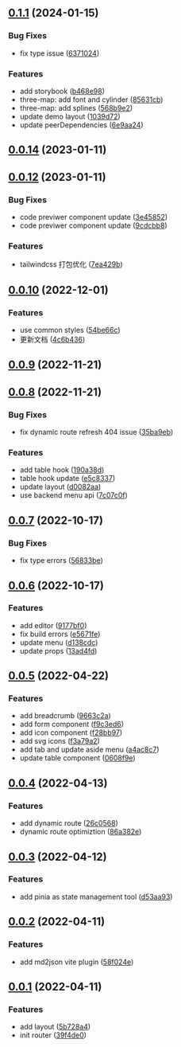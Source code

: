 ## [0.1.1](http://10.1.191.15:13480/fed/dcv_next/compare/v0.0.14...v0.1.1) (2024-01-15)

### Bug Fixes

- fix type issue ([6371024](http://10.1.191.15:13480/fed/dcv_next/commits/6371024b0f04b0471d35219e75b96a81df483d39))

### Features

- add storybook ([b468e98](http://10.1.191.15:13480/fed/dcv_next/commits/b468e98c8572b4a4f12eee95b13690151c318b0b))
- three-map: add font and cylinder ([85631cb](http://10.1.191.15:13480/fed/dcv_next/commits/85631cbe242fd0ab142d3b19effe170d2a82f16b))
- three-map: add splines ([568b9e2](http://10.1.191.15:13480/fed/dcv_next/commits/568b9e25ce1d9c8a72ff1c7fd9a9817e5e8e6b9b))
- update demo layout ([1039d72](http://10.1.191.15:13480/fed/dcv_next/commits/1039d72de73074922904b68bbf2e20ea5ff92352))
- update peerDependencies ([6e9aa24](http://10.1.191.15:13480/fed/dcv_next/commits/6e9aa2442988eac1c6ce7785c79f6bc41f7e4508))

## [0.0.14](http://10.1.191.15:13480/fed/dcv_next/compare/v0.0.12...v0.0.14) (2023-01-11)

## [0.0.12](http://10.1.191.15:13480/fed/dcv_next/compare/v0.0.10...v0.0.12) (2023-01-11)

### Bug Fixes

- code previwer component update ([3e45852](http://10.1.191.15:13480/fed/dcv_next/commits/3e45852f8db391523ecebfbad9a44885d7f413e9))
- code previwer component update ([9cdcbb8](http://10.1.191.15:13480/fed/dcv_next/commits/9cdcbb8a94762448f2d4f2ee1720877fa6bab9b1))

### Features

- tailwindcss 打包优化 ([7ea429b](http://10.1.191.15:13480/fed/dcv_next/commits/7ea429b7d7dd07ade5b6efc7751ae386fafd872f))

## [0.0.10](http://10.1.191.15:13480/fed/dcv_next/compare/v0.0.9...v0.0.10) (2022-12-01)

### Features

- use common styles ([54be66c](http://10.1.191.15:13480/fed/dcv_next/commits/54be66ce89a2bf3ae33c973624c1497cf6871111))
- 更新文档 ([4c6b436](http://10.1.191.15:13480/fed/dcv_next/commits/4c6b436bc34ddd750d99c3beb763f4b61f680b27))

## [0.0.9](http://10.1.191.15:13480/fed/dcv_next/compare/v0.0.8...v0.0.9) (2022-11-21)

## [0.0.8](http://10.1.191.15:13480/fed/dcv_next/compare/v0.0.7...v0.0.8) (2022-11-21)

### Bug Fixes

- fix dynamic route refresh 404 issue ([35ba9eb](http://10.1.191.15:13480/fed/dcv_next/commits/35ba9eb1b5bf09583a44e0752414f631eacda1d8))

### Features

- add table hook ([190a38d](http://10.1.191.15:13480/fed/dcv_next/commits/190a38d9065e79f8941070e325584d266dc20bda))
- table hook update ([e5c8337](http://10.1.191.15:13480/fed/dcv_next/commits/e5c83376d77cbbb5d79a09e6da25e0c9ae6c84d1))
- update layout ([d0082aa](http://10.1.191.15:13480/fed/dcv_next/commits/d0082aaf19f409ac6d85e31ae62828cad0570dea))
- use backend menu api ([7c07c0f](http://10.1.191.15:13480/fed/dcv_next/commits/7c07c0f4b59ab17d6b4c316a4d077ce9a6f8d8bd))

## [0.0.7](http://10.1.191.15:13480/fed/dcv_next/compare/v0.0.6...v0.0.7) (2022-10-17)

### Bug Fixes

- fix type errors ([56833be](http://10.1.191.15:13480/fed/dcv_next/commits/56833becca1c8bb7a0aa4a5f4e5db3a82564a06f))

## [0.0.6](http://10.1.191.15:13480/fed/dcv_next/compare/v0.0.5...v0.0.6) (2022-10-17)

### Features

- add editor ([9177bf0](http://10.1.191.15:13480/fed/dcv_next/commits/9177bf06cf3a10122553989b0bf9084580392deb))
- fix build errors ([e5671fe](http://10.1.191.15:13480/fed/dcv_next/commits/e5671feaef14e3df4e68937beb73cfad0919edcc))
- update menu ([d138cdc](http://10.1.191.15:13480/fed/dcv_next/commits/d138cdca93a914fcfe4503d3e52da01db7290e23))
- update props ([13ad4fd](http://10.1.191.15:13480/fed/dcv_next/commits/13ad4fd3ce75e5e4ff107fc3abf96de590503966))

## [0.0.5](http://10.1.191.15:13480/fed/dcv_next/compare/v0.0.4...v0.0.5) (2022-04-22)

### Features

- add breadcrumb ([9663c2a](http://10.1.191.15:13480/fed/dcv_next/commits/9663c2ae41ec24f707d20eae53ad40d9739f39a8))
- add form component ([f9c3ed6](http://10.1.191.15:13480/fed/dcv_next/commits/f9c3ed6b8096779c1effa4ee76752a8b8eb1b721))
- add icon component ([f28bb97](http://10.1.191.15:13480/fed/dcv_next/commits/f28bb97832da29591f939bc2d1951ad17366fe2e))
- add svg icons ([f3a79a2](http://10.1.191.15:13480/fed/dcv_next/commits/f3a79a28be0ec1b812a30d698bbc164adb98f692))
- add tab and update aside menu ([a4ac8c7](http://10.1.191.15:13480/fed/dcv_next/commits/a4ac8c73290173e489f95e44d481df77f6bfeeb1))
- update table component ([0608f9e](http://10.1.191.15:13480/fed/dcv_next/commits/0608f9eb0ecbbdcdc81314612ecd518187160f6a))

## [0.0.4](http://10.1.191.15:13480/fed/dcv_next/compare/v0.0.3...v0.0.4) (2022-04-13)

### Features

- add dynamic route ([26c0568](http://10.1.191.15:13480/fed/dcv_next/commits/26c0568a5670d12853124032fc7e8aca09cd2f8e))
- dynamic route optimiztion ([86a382e](http://10.1.191.15:13480/fed/dcv_next/commits/86a382ef52cd5e6aefa38884078c4d77b23720f3))

## [0.0.3](http://10.1.191.15:13480/fed/dcv_next/compare/v0.0.2...v0.0.3) (2022-04-12)

### Features

- add pinia as state management tool ([d53aa93](http://10.1.191.15:13480/fed/dcv_next/commits/d53aa933fb52eb13f9ef84b51ba0af0a06dc3bd0))

## [0.0.2](http://10.1.191.15:13480/fed/dcv_next/compare/v0.0.1...v0.0.2) (2022-04-11)

### Features

- add md2json vite plugin ([58f024e](http://10.1.191.15:13480/fed/dcv_next/commits/58f024e8f726272cde064e436caa870a659aa1ca))

## [0.0.1](http://10.1.191.15:13480/fed/dcv_next/compare/5b728a49bc5d85098a6e651ca7a272ecf64d1f3b...v0.0.1) (2022-04-11)

### Features

- add layout ([5b728a4](http://10.1.191.15:13480/fed/dcv_next/commits/5b728a49bc5d85098a6e651ca7a272ecf64d1f3b))
- init router ([39f4de0](http://10.1.191.15:13480/fed/dcv_next/commits/39f4de06860323847e5b53d2027f666dacc5abff))

